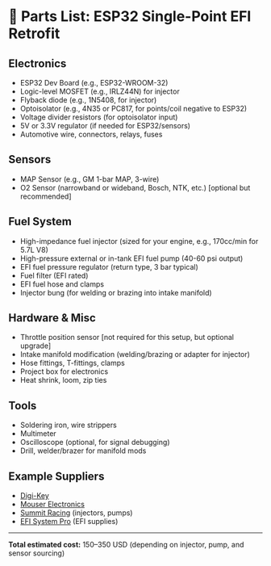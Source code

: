 # 🧾 Parts List: ESP32 Single-Point EFI Retrofit

## Electronics
- ESP32 Dev Board (e.g., ESP32-WROOM-32)
- Logic-level MOSFET (e.g., IRLZ44N) for injector
- Flyback diode (e.g., 1N5408, for injector)
- Optoisolator (e.g., 4N35 or PC817, for points/coil negative to ESP32)
- Voltage divider resistors (for optoisolator input)
- 5V or 3.3V regulator (if needed for ESP32/sensors)
- Automotive wire, connectors, relays, fuses

## Sensors
- MAP Sensor (e.g., GM 1-bar MAP, 3-wire)
- O2 Sensor (narrowband or wideband, Bosch, NTK, etc.) [optional but recommended]

## Fuel System
- High-impedance fuel injector (sized for your engine, e.g., 170cc/min for 5.7L V8)
- High-pressure external or in-tank EFI fuel pump (40-60 psi output)
- EFI fuel pressure regulator (return type, 3 bar typical)
- Fuel filter (EFI rated)
- EFI fuel hose and clamps
- Injector bung (for welding or brazing into intake manifold)

## Hardware & Misc
- Throttle position sensor [not required for this setup, but optional upgrade]
- Intake manifold modification (welding/brazing or adapter for injector)
- Hose fittings, T-fittings, clamps
- Project box for electronics
- Heat shrink, loom, zip ties

## Tools
- Soldering iron, wire strippers
- Multimeter
- Oscilloscope (optional, for signal debugging)
- Drill, welder/brazer for manifold mods

## Example Suppliers
- [Digi-Key](https://www.digikey.com/)
- [Mouser Electronics](https://www.mouser.com/)
- [Summit Racing](https://www.summitracing.com/) (injectors, pumps)
- [EFI System Pro](https://www.efisystempro.com/) (EFI supplies)

---

**Total estimated cost:** $150–$350 USD (depending on injector, pump, and sensor sourcing)
